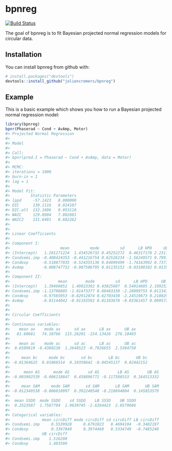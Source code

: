 
<!-- README.md is generated from README.Rmd. Please edit that file -->
bpnreg
======

[![Build Status](https://travis-ci.org/joliencremers/bpnreg.svg?branch=master)](https://travis-ci.org/joliencremers/bpnreg)

The goal of bpnreg is to fit Bayesian projected normal regression models for circular data.

Installation
------------

You can install bpnreg from github with:

``` r
# install.packages("devtools")
devtools::install_github("joliencremers/bpnreg")
```

Example
-------

This is a basic example which shows you how to run a Bayesian projected normal regression model:

``` r
library(bpnreg)
bpnr(Phaserad ~ Cond + AvAmp, Motor)
#> Projected Normal Regression 
#> 
#> Model 
#> 
#> Call: 
#> bpnr(pred.I = Phaserad ~ Cond + AvAmp, data = Motor)
#> 
#> MCMC: 
#> iterations = 1000
#> burn-in = 1
#> lag = 1
#> 
#> Model Fit: 
#>         Statistic Parameters
#> lppd     -57.1423   8.000000
#> DIC      130.1116   8.024107
#> DIC.alt  132.1696   9.053110
#> WAIC     129.8904   7.802881
#> WAIC2    131.6491   8.682262
#> 
#> 
#> Linear Coefficients 
#> 
#> Component I: 
#>                      mean         mode         sd      LB HPD     UB HPD
#> (Intercept)   1.281271224  1.434526732 0.45252272  0.46317178 2.23113550
#> Condsemi.imp -0.408424353 -0.441216754 0.62526234 -1.56249571 0.79919832
#> Condexp      -0.518877035 -0.524355136 0.64099499 -1.74163992 0.73733390
#> AvAmp        -0.008747752 -0.007506795 0.01135152 -0.03100102 0.01353229
#> 
#> Component II: 
#>                     mean        mode         sd      LB HPD      UB HPD
#> (Intercept)   1.39496052  1.49923392 0.43825607  0.54914605 2.199253307
#> Condsemi.imp -1.13706805 -1.01473377 0.60483330 -2.28899755 0.011343999
#> Condexp      -0.97565953 -0.82912074 0.62703430 -2.24519673 0.218029789
#> AvAmp        -0.01144042 -0.01193592 0.01103678 -0.03361457 0.009573006
#> 
#> 
#> Circular Coefficients 
#> 
#> Continuous variables: 
#>    mean ax    mode ax      sd ax      LB ax      UB ax 
#>   81.60681   74.10766  115.26201 -154.13426  276.10493 
#> 
#>    mean ac    mode ac      sd ac      LB ac      UB ac 
#>  0.6509619 -0.4380238  1.2648523 -0.7926655  2.5384750 
#> 
#>     mean bc     mode bc       sd bc       LB bc       UB bc 
#> -0.01364625  0.01066514  0.19358642 -0.04545137  0.02442152 
#> 
#>      mean AS      mode AS        sd AS        LB AS        UB AS 
#> -0.003992539 -0.006218847  0.458896772 -0.117588533  0.164513332 
#> 
#>     mean SAM     mode SAM       sd SAM       LB SAM       UB SAM 
#> -0.012349538 -0.006010997  0.392240548 -0.218694004  0.145853579 
#> 
#>  mean SSDO  mode SSDO    sd SSDO    LB SSSO    UB SSDO 
#>  0.2523587  1.7567794  1.9639745 -2.6364423  2.8579686 
#> 
#> Categorical variables: 
#>              mean circDiff mode circDiff sd circDiff LB circDiff
#> Condsemi.imp     0.5539928     0.6791023   0.4694104  -0.3482197
#> Condexp          0.3397840     0.3974468   0.5334749  -0.7485248
#>              UB circDiff
#> Condsemi.imp    1.516208
#> Condexp         1.403599
```
